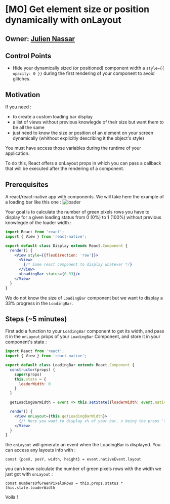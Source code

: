 # [MO] Get element size or position dynamically with onLayout

## Owner: [Julien Nassar](https://github.com/juliennassar)

## Control Points

- Hide your dynamically sized (or positioned) component width a `style={{ opacity: 0 }}` during the first rendering of your component to avoid glitches.

## Motivation

If you need :
- to create a custom loading bar display
- a list of views without previous knowlegde of their size but want them to be all the same
- just need to know the size or position of an element on your screen dynamically (whithout explicitly describing it the object's style)

You must have access those variables during the runtime of your application.

To do this, React offers a onLayout props in which you can pass a callback that will be executed after the rendering of a component.

## Prerequisites

A react/react-native app with components. We will take here the example of a loading bar like this one :
![loader](https://user-images.githubusercontent.com/13121639/37297957-56f5184e-261f-11e8-9b8b-22c8de783daa.png)

Your goal is to calculate the number of green pixels rows you have to display for a given loading status from 0 (0%) to 1 (100%) without previous knowlegde of the loader width :

```jsx
import React from 'react';
import { View } from 'react-native';

export default class Display extends React.Component {
  render() {
    <View style={{flexDirection: 'row'}}>
      <View>
        {/* Some react component to display whatever */}
      </View>
      <LoadingBar status={0.33}/>
    </View>
  }
}
```

We do not know the size of `LoadingBar` component but we want to display a 33% progress in the `LoadingBar`.

## Steps (~5 minutes)

First add a function to your `LoadingBar` component to get its width, and pass it in the `onLayout` props of your `LoadingBar` Component, and store it in your component's state :

```jsx
import React from 'react';
import { View } from 'react-native';

export default class LoadingBar extends React.Component {
  constructor(props) {
    super(props)
    this.state = {
      loaderWidth: 0
    }
  }

  getLoadingBarWidth = event => this.setState({loaderWidth: event.nativeEvent.layout.width })

  render() {
    <View onLayout={this.getLoadingBarWidth}>
      {/* Here you want to display x% of your bar, x being the props 'status' passed by the component above */}
    </View>
  }
}
```

the `onLayout` will generate an event when the LoadingBar is displayed. You can access any layouts info with :
```
const {posX, posY, width, height} = event.nativeEvent.layout
```

you can know calculate the number of green pixels rows with the width we just got with `onLayout` :
```
const numbersOfGreenPixelsRows = this.props.status * this.state.loaderWidth
```

Voilà !
